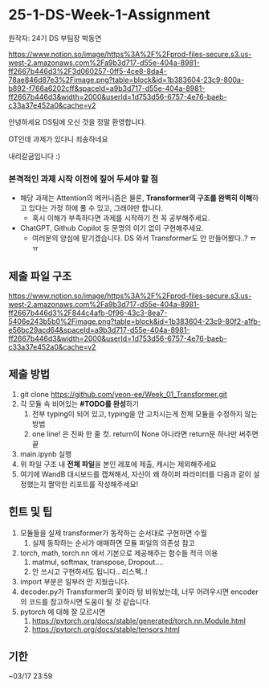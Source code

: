 # 25-1-DS-Week-1-Assignment

원작자: 24기 DS 부팀장 박동연

https://www.notion.so/image/https%3A%2F%2Fprod-files-secure.s3.us-west-2.amazonaws.com%2Fa9b3d717-d55e-404a-8981-ff2667b446d3%2F3d060257-0ff5-4ce8-8da4-78ae846d87e3%2Fimage.png?table=block&id=1b383604-23c9-800a-b892-f766a6202cff&spaceId=a9b3d717-d55e-404a-8981-ff2667b446d3&width=2000&userId=1d753d56-6757-4e76-baeb-c33a37e452a0&cache=v2

안녕하세요 DS팀에 오신 것을 정말 환영합니다.

OT인데 과제가 있다니 죄송하네요

내리갈굼입니다 :)

### 본격적인 과제 시작 이전에 짚어 두셔야 할 점

- 해당 과제는 Attention의 메커니즘은 물론, **Transformer의 구조를 완벽히 이해**하고 있다는 가정 하에 풀 수 있고, 그래야만 합니다.
    - 혹시 이해가 부족하다면 과제를 시작하기 전 꼭 공부해주세요.
- ChatGPT, Github Copilot 등 문명의 이기 없이 구현해주세요.
    - 여러분의 양심에 맡기겠습니다. DS 와서 Transformer도 안 만들어봤다..? ㅠㅠ

## 제출 파일 구조

https://www.notion.so/image/https%3A%2F%2Fprod-files-secure.s3.us-west-2.amazonaws.com%2Fa9b3d717-d55e-404a-8981-ff2667b446d3%2F844c4afb-0f96-43c3-8ea7-5406e243b5b0%2Fimage.png?table=block&id=1b383604-23c9-80f2-a1fb-e56bc29acd64&spaceId=a9b3d717-d55e-404a-8981-ff2667b446d3&width=2000&userId=1d753d56-6757-4e76-baeb-c33a37e452a0&cache=v2

## 제출 방법

1. git clone https://github.com/yeon-ee/Week_01_Transformer.git
2. 각 모듈 속 비어있는 **#TODO를 완성**하기
    1. 전부 typing이 되어 있고, typing을 안 고치시는게 전체 모듈을 수정하지 않는 방법
    2. one line! 은 진짜 한 줄 컷. return이 None 아니라면 return문 하나만 써주면 끝
3. main.ipynb 실행
4. 위 파일 구조 내 **전체 파일**을 본인 레포에 제출, 캐시는 제외해주세요
5. 여기에 WandB 대시보드를 캡쳐해서, 자신이 왜 하이퍼 파라미터를 다음과 같이 설정했는지 짤막한 리포트를 작성해주세요!

## 힌트 및 팁

1. 모듈들을 실제 transformer가 동작하는 순서대로 구현하면 수월
    1. 실제 동작하는 순서가 애매하면 모듈 파일의 의존성 참고
2. torch, math, torch.nn 에서 기본으로 제공해주는 함수들 적극 이용
    1. matmul, softmax, transpose, Dropout….
    2. 안 쓰시고 구현하셔도 됩니다.. 리스펙..! 
3. import 부분은 일부러 안 지웠습니다.
4. decoder.py가 Transformer의 꽃이라 텅 비워놨는데, 너무 어려우시면 encoder의 코드를 참고하시면 도움이 될 것 같습니다.
5. pytorch 에 대해 잘 모르시면 
    1. https://pytorch.org/docs/stable/generated/torch.nn.Module.html
    2. https://pytorch.org/docs/stable/tensors.html

## 기한

~03/17 23:59
